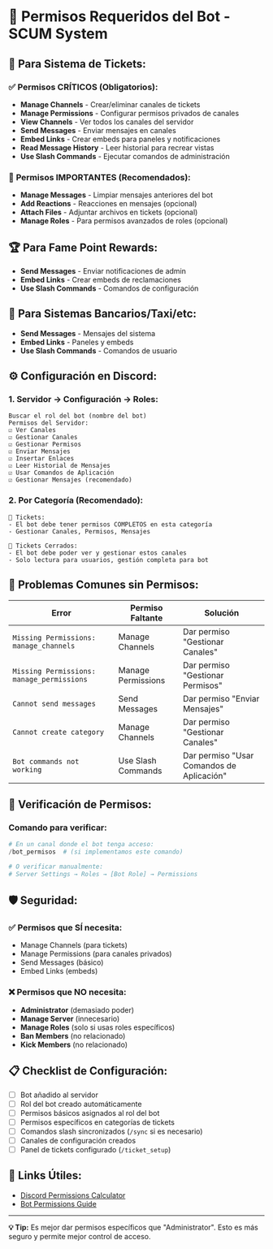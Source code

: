 # 🤖 Permisos Requeridos del Bot - SCUM System

## 🎫 **Para Sistema de Tickets:**

### ✅ **Permisos CRÍTICOS (Obligatorios):**
- **Manage Channels** - Crear/eliminar canales de tickets
- **Manage Permissions** - Configurar permisos privados de canales
- **View Channels** - Ver todos los canales del servidor
- **Send Messages** - Enviar mensajes en canales
- **Embed Links** - Crear embeds para paneles y notificaciones
- **Read Message History** - Leer historial para recrear vistas
- **Use Slash Commands** - Ejecutar comandos de administración

### 🔧 **Permisos IMPORTANTES (Recomendados):**
- **Manage Messages** - Limpiar mensajes anteriores del bot
- **Add Reactions** - Reacciones en mensajes (opcional)
- **Attach Files** - Adjuntar archivos en tickets (opcional)
- **Manage Roles** - Para permisos avanzados de roles (opcional)

## 🏆 **Para Fame Point Rewards:**
- **Send Messages** - Enviar notificaciones de admin
- **Embed Links** - Crear embeds de reclamaciones
- **Use Slash Commands** - Comandos de configuración

## 🏦 **Para Sistemas Bancarios/Taxi/etc:**
- **Send Messages** - Mensajes del sistema
- **Embed Links** - Paneles y embeds
- **Use Slash Commands** - Comandos de usuario

## ⚙️ **Configuración en Discord:**

### 1. **Servidor → Configuración → Roles:**
```
Buscar el rol del bot (nombre del bot)
Permisos del Servidor:
☑️ Ver Canales
☑️ Gestionar Canales  
☑️ Gestionar Permisos
☑️ Enviar Mensajes
☑️ Insertar Enlaces
☑️ Leer Historial de Mensajes
☑️ Usar Comandos de Aplicación
☑️ Gestionar Mensajes (recomendado)
```

### 2. **Por Categoría (Recomendado):**
```
🎫 Tickets:
- El bot debe tener permisos COMPLETOS en esta categoría
- Gestionar Canales, Permisos, Mensajes

🎫 Tickets Cerrados:  
- El bot debe poder ver y gestionar estos canales
- Solo lectura para usuarios, gestión completa para bot
```

## 🚨 **Problemas Comunes sin Permisos:**

| Error | Permiso Faltante | Solución |
|-------|------------------|----------|
| `Missing Permissions: manage_channels` | Manage Channels | Dar permiso "Gestionar Canales" |
| `Missing Permissions: manage_permissions` | Manage Permissions | Dar permiso "Gestionar Permisos" |
| `Cannot send messages` | Send Messages | Dar permiso "Enviar Mensajes" |
| `Cannot create category` | Manage Channels | Dar permiso "Gestionar Canales" |
| `Bot commands not working` | Use Slash Commands | Dar permiso "Usar Comandos de Aplicación" |

## 🔧 **Verificación de Permisos:**

### Comando para verificar:
```python
# En un canal donde el bot tenga acceso:
/bot_permisos  # (si implementamos este comando)

# O verificar manualmente:
# Server Settings → Roles → [Bot Role] → Permissions
```

## 🛡️ **Seguridad:**

### ✅ **Permisos que SÍ necesita:**
- Manage Channels (para tickets)
- Manage Permissions (para canales privados)
- Send Messages (básico)
- Embed Links (embeds)

### ❌ **Permisos que NO necesita:**
- **Administrator** (demasiado poder)
- **Manage Server** (innecesario)
- **Manage Roles** (solo si usas roles específicos)
- **Ban Members** (no relacionado)
- **Kick Members** (no relacionado)

## 📋 **Checklist de Configuración:**

- [ ] Bot añadido al servidor
- [ ] Rol del bot creado automáticamente
- [ ] Permisos básicos asignados al rol del bot
- [ ] Permisos específicos en categorías de tickets
- [ ] Comandos slash sincronizados (`/sync` si es necesario)
- [ ] Canales de configuración creados
- [ ] Panel de tickets configurado (`/ticket_setup`)

## 🔗 **Links Útiles:**

- [Discord Permissions Calculator](https://discordapi.com/permissions.html)
- [Bot Permissions Guide](https://discord.com/developers/docs/topics/permissions)

---

**💡 Tip:** Es mejor dar permisos específicos que "Administrator". Esto es más seguro y permite mejor control de acceso.